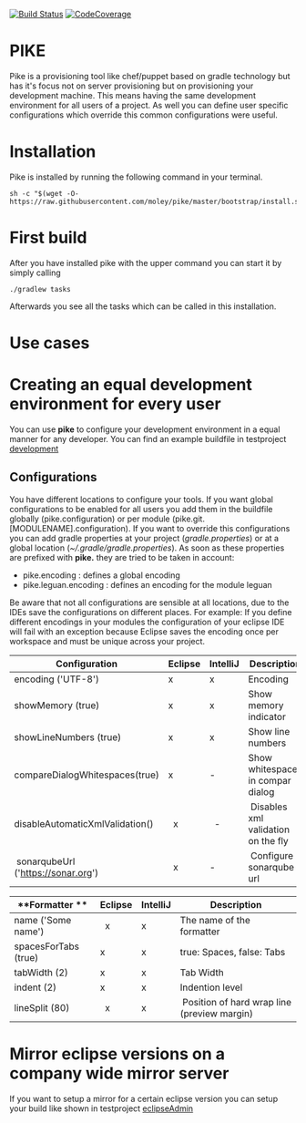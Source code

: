 [![Build Status](https://travis-ci.org/moley/pike.svg?branch=master)](https://travis-ci.org/moley/pike)
[![CodeCoverage](https://codecov.io/gh/moley/pike/branch/master/graph/badge.svg)](https://codecov.io/gh/moley/pike)


PIKE
====

Pike is a provisioning tool like chef/puppet based on gradle technology but has it's focus not on 
server provisioning but on provisioning your development machine. This means having the same 
development environment for all users of a project. As well you can define user specific 
configurations which override this common configurations were useful. 

# Installation

Pike is installed by running the following command in your terminal. 

```
sh -c "$(wget -O- https://raw.githubusercontent.com/moley/pike/master/bootstrap/install.sh)"
```

# First build 

After you have installed pike with the upper command you can start it by simply calling 
```
./gradlew tasks
```
Afterwards you see all the tasks which can be called in this installation.


# Use cases

# Creating an equal development environment for every user

You can use **pike** to configure your development environment in a equal manner for any developer. 
You can find an example buildfile in testproject [development](testprojects/development/build.gradle)

## Configurations

You have different locations to configure your tools. If you want global configurations to be enabled 
for all users you add them in the buildfile globally (pike.configuration)
or per module (pike.git.[MODULENAME].configuration). 
If you want to override this configurations you can add gradle properties at your project (*gradle.properties*) 
or at a global location (*~/.gradle/gradle.properties*). As soon as these properties are prefixed with **pike.** they 
are tried to be taken in account: 
* pike.encoding : defines a global encoding
* pike.leguan.encoding : defines an encoding for the module leguan

Be aware that not all configurations are sensible at all locations, due to the IDEs save the configurations on different 
places. For example: If you define different encodings in your modules the configuration of your eclipse IDE will fail 
with an exception because Eclipse saves the encoding once per workspace and must be unique across your project.

| **Configuration**                  | **Eclipse**  | **IntelliJ**   |  Description                       |
|------------------------------------|--------------|----------------|------------------------------------|
| encoding ('UTF-8')                 |      x       |     x          | Encoding                           |
| showMemory (true)                  |      x       |     x          | Show memory indicator              |
| showLineNumbers (true)             |      x       |     x          | Show line numbers                  |
| compareDialogWhitespaces(true)     |      x       |     -          | Show whitespaces in compar dialog  |
| disableAutomaticXmlValidation()    |      x       |     -          | Disables xml validation on the fly |
| sonarqubeUrl ('https://sonar.org') |      x       |     -          | Configure sonarqube url            |

| **Formatter    **       | **Eclipse**  | **IntelliJ**            |   Description                     |
|-------------------------|--------------|-------------------------|-----------------------------------|
| name ('Some name')      |      x       |     x                   | The name of the formatter         |
| spacesForTabs (true)    |      x       |     x                   | true: Spaces, false: Tabs         |
| tabWidth (2)            |      x       |     x                   | Tab Width                         |
| indent (2)              |      x       |     x                   | Indention level                   |
| lineSplit (80)          |      x       |     x                   | Position of hard wrap line (preview margin) |
 

# Mirror eclipse versions on a company wide mirror server
If you want to setup a mirror for a certain eclipse version you can setup your build like 
shown in testproject [eclipseAdmin](testprojects/eclipseAdmin/build.gradle)

 






